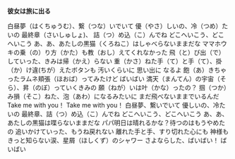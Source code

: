 **彼女は旅に出る**

白昼夢（はくちゅうむ）、繋（つな）いでいて
 優（やさ）しいの、冷（つめ）たいの
 最終章（さいしゅしょ)、 詰（つ）め込（こ）んでね
 どこへいこう、どこへいこう
 あ、あ、あたしの黒猫（くろねこ）はしゃべらないままだな
 ママホウキの乗（の）り方（かた）も教（おし）えてくれなかった
 飛（と）び出（で）していった、きみは帰（かえ）らない
 重（かさ）ねた手（て）と手（て）、掛（か）け違(ちが）えたボタンも
 汚いくらいに 思い出に なるよ
 飽（あ）きちゃったラムネ頬張（ほおば）ってみたけど
 ばいばい
 満天（まんてん）の宇宙（そら）、昇（のぼ）っていくきみの
 願（ねが）いは叶（かな）ったの？
 掴（つか）み損（そこ）ねた、泡（あわ）になるみたいに
 まだ飛べないままでいるんだ
 Take me with you！
 Take me with you！
 白昼夢、繋いでいて
 優しいの、冷たいの
 最終章、詰（つ）め込（こ）んでね
 どこへいこう、どこへいこう
 あ、あ、あたしの黒猫は喋らないままだな
 パパ明日は晴れるかな？待つのはもうやめたの
 追いかけていった、もうね戻れない
 離れた手と手、すり切れた心にも
 神様もきっと知らない涙、星屑（ほしくず）のシャワー
 さよならした、ばいばい！
 ばいばい

 